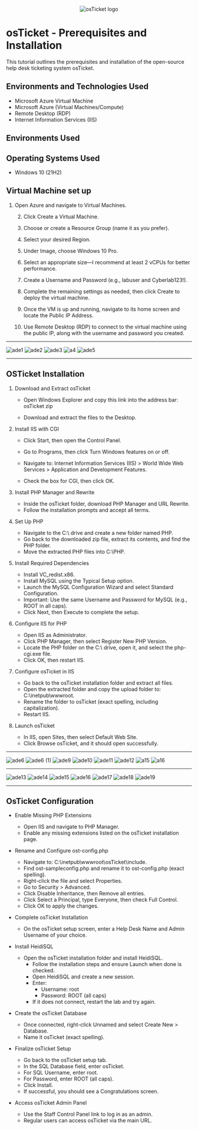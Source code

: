 
<p align="center">
<img src="https://i.imgur.com/Clzj7Xs.png" alt="osTicket logo"/>
</p>

<h1>osTicket - Prerequisites and Installation</h1>
This tutorial outlines the prerequisites and installation of the open-source help desk ticketing system osTicket.<br />

<h2>Environments and Technologies Used</h2>

- Microsoft Azure Virtual Machine
- Microsoft Azure (Virtual Machines/Compute)
- Remote Desktop (RDP)
- Internet Information Services (IIS)

<h2>Environments Used </h2>
<h2>Operating Systems Used </h2>

- Windows 10</b> (21H2)

<h2> Virtual Machine set up </h2>

1.	Open Azure and navigate to Virtual Machines.

	2.	Click Create a Virtual Machine.

	3.	Choose or create a Resource Group (name it as you prefer).

	4.	Select your desired Region.

	5.	Under Image, choose Windows 10 Pro.

	6.	Select an appropriate size—I recommend at least 2 vCPUs for better performance.

	7.	Create a Username and Password (e.g., labuser and Cyberlab123!).

	8.	Complete the remaining settings as needed, then click Create to deploy the virtual machine.

	9.	Once the VM is up and running, navigate to its home screen and locate the Public IP Address.

	10.	Use Remote Desktop (RDP) to connect to the virtual machine using the public IP, along with the username and password you created.

---

 
![ade1](https://github.com/user-attachments/assets/d4fb92ed-bfff-4a5d-8360-129bbbc8e1d6)
![ade2](https://github.com/user-attachments/assets/4cf99ac6-b259-4c49-95f7-71f864e9f6e8)
![ade3](https://github.com/user-attachments/assets/094eb878-0b0f-474c-9902-4293cb6de831)
![a4](https://github.com/user-attachments/assets/693dddb3-c309-45e4-b363-98ff9a773473)
![ade5](https://github.com/user-attachments/assets/7e0a10f7-3440-4834-ab3c-5043f76a0e0a)

---

<h2> OSTicket Installation </h2>

1.	Download and Extract osTicket

	- Open Windows Explorer and copy this link into the address bar:
osTicket zip

	- Download and extract the files to the Desktop.

2.	Install IIS with CGI

	- Click Start, then open the Control Panel.
	- Go to Programs, then click Turn Windows features on or off.
	- Navigate to:
Internet Information Services (IIS) > World Wide Web Services > Application and Development Features.

	- Check the box for CGI, then click OK.

3.	Install PHP Manager and Rewrite

	- Inside the osTicket folder, download PHP Manager and URL Rewrite.
	- Follow the installation prompts and accept all terms.

4.	Set Up PHP
	- Navigate to the C:\ drive and create a new folder named PHP.
	- Go back to the downloaded zip file, extract its contents, and find the PHP folder.
	- Move the extracted PHP files into C:\PHP.

5.	Install Required Dependencies
	-	Install VC_redist.x86.
	- Install MySQL using the Typical Setup option.
	- Launch the MySQL Configuration Wizard and select Standard Configuration.
	- Important: Use the same Username and Password for MySQL (e.g., ROOT in all caps).
	- Click Next, then Execute to complete the setup.

6.	Configure IIS for PHP
	- Open IIS as Administrator.
	- Click PHP Manager, then select Register New PHP Version.
	- Locate the PHP folder on the C:\ drive, open it, and select the php-cgi.exe file.
	- Click OK, then restart IIS.

7.	Configure osTicket in IIS
	- Go back to the osTicket installation folder and extract all files.
	- 	Open the extracted folder and copy the upload folder to:
C:\inetpub\wwwroot.
	- Rename the folder to osTicket (exact spelling, including capitalization).
	- Restart IIS.

8.	Launch osTicket
	-	In IIS, open Sites, then select Default Web Site.
	-	Click Browse osTicket, and it should open successfully.

---
![ade6](https://github.com/user-attachments/assets/26d615d1-f899-4432-bafa-0bd76f8f80f9)
![ade6 (1)](https://github.com/user-attachments/assets/de7f3a89-dd50-4527-b187-e0b8c4bc872a)
![ade9](https://github.com/user-attachments/assets/8c73396f-63af-4535-9a69-0c8b041ae979)
![ade10](https://github.com/user-attachments/assets/2c7da748-63d7-49ea-8882-5c7a4eeae58c)
![ade11](https://github.com/user-attachments/assets/6d4ee13f-838e-4a11-bef3-9d1a9c19bfe3)
![ade12](https://github.com/user-attachments/assets/ed13d3c1-cee8-494b-95b2-36945b7ef696)
![a15](https://github.com/user-attachments/assets/9609f915-8e98-4b72-97f0-61c6fba8e239)
![a16](https://github.com/user-attachments/assets/8ab6b478-9a95-4c34-bb4a-7db6d3b2c854)



---
![ade13](https://github.com/user-attachments/assets/324e4773-3f9a-4128-bdca-f91a2ad8b29e)
![ade14](https://github.com/user-attachments/assets/9acf49ef-33d3-443f-a5eb-ca3281de93e6)
![ade15](https://github.com/user-attachments/assets/06ad3091-f990-42d4-9d33-2b72a2811321)
![ade16](https://github.com/user-attachments/assets/2a23b13b-b6a8-4392-91d6-5cacddb3937e)
![ade17](https://github.com/user-attachments/assets/8679b806-a1e0-4c9c-8d73-37b7329f8836)
![ade18](https://github.com/user-attachments/assets/4ee9906a-88cd-416d-9c59-ae99587ab691)
![ade19](https://github.com/user-attachments/assets/49b376de-8ee2-4c60-9a86-196e72d18268)





---

<h2>OsTicket Configuration</h2>

-	Enable Missing PHP Extensions

	- Open IIS and navigate to PHP Manager.
	- Enable any missing extensions listed on the osTicket installation page.

- Rename and Configure ost-config.php

	-	Navigate to: C:\inetpub\wwwroot\osTicket\include.
	- 	Find ost-sampleconfig.php and rename it to ost-config.php (exact spelling).
	- Right-click the file and select Properties.
	- Go to Security > Advanced.
	- Click Disable Inheritance, then Remove all entries.
	- Click Select a Principal, type Everyone, then check Full Control.
	- Click OK to apply the changes.

- Complete osTicket Installation

	- 	On the osTicket setup screen, enter a Help Desk Name and Admin Username of your choice.

- Install HeidiSQL

  - Open the osTicket installation folder and install HeidiSQL.
	 - Follow the installation steps and ensure Launch when done is checked.
 	- Open HeidiSQL and create a new session.
 	- Enter:
	  - Username: root
	  -	Password: ROOT (all caps)
 	-	If it does not connect, restart the lab and try again.

- Create the osTicket Database

	-	Once connected, right-click Unnamed and select Create New > Database.
	- Name it osTicket (exact spelling).

-	Finalize osTicket Setup

	- Go back to the osTicket setup tab.
	- In the SQL Database field, enter osTicket.
	- For SQL Username, enter root.
	- For Password, enter ROOT (all caps).
	- Click Install.
	- If successful, you should see a Congratulations screen.

- Access osTicket Admin Panel

	- Use the Staff Control Panel link to log in as an admin.
	- Regular users can access osTicket via the main URL.














